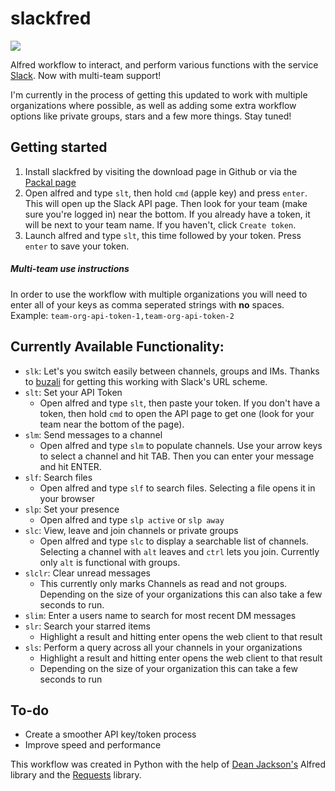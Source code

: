 slackfred
=========

![](http://i.imgur.com/Vy78c78.gif)

Alfred workflow to interact, and perform various functions with the service [Slack](http://slack.com/). Now with multi-team support!

I'm currently in the process of getting this updated to work with multiple organizations where possible, as well as adding some extra workflow options like private groups, stars and a few more things. Stay tuned!

## Getting started
1. Install slackfred by visiting the download page in Github or via the [Packal page](http://www.packal.org/workflow/slackfred)
2. Open alfred and type `slt`, then hold `cmd` (apple key) and press `enter`. This will open up the Slack API page. Then look for your team (make sure you're logged in) near the bottom. If you already have a token, it will be next to your team name. If you haven't, click `Create token`.
3. Launch alfred and type `slt`, this time followed by your token. Press `enter` to save your token. 

##### Multi-team use instructions
In order to use the workflow with multiple organizations you will need to enter all of your keys as comma seperated strings with **no** spaces.  
Example: `team-org-api-token-1,team-org-api-token-2`

## Currently Available Functionality:
* `slk`: Let's you switch easily between channels, groups and IMs. Thanks to [buzali](https://github.com/buzali) for getting this working with Slack's URL scheme.
* `slt`: Set your API Token
  * Open alfred and type `slt`, then paste your token. If you don't have a token, then hold `cmd` to open the API page to get one (look for your team near the bottom of the page).
* `slm`: Send messages to a channel
  * Open alfred and type `slm` to populate channels. Use your arrow keys to select a channel and hit TAB. Then you can enter your message and hit ENTER.
* `slf`: Search files
  * Open alfred and type `slf` to search files. Selecting a file opens it in your browser
* `slp`: Set your presence
  * Open alfred and type `slp active` or `slp away`
* `slc`: View, leave and join channels or private groups
  * Open alfred and type `slc` to display a searchable list of channels. Selecting a channel with `alt` leaves and `ctrl` lets you join. Currently only `alt` is functional with groups.
* `slclr`: Clear unread messages
  * This currently only marks Channels as read and not groups. Depending on the size of your organizations this can also take a few seconds to run.
* `slim`: Enter a users name to search for most recent DM messages
* `slr`: Search your starred items
  * Highlight a result and hitting enter opens the web client to that result
* `sls`: Perform a query across all your channels in your organizations
  * Highlight a result and hitting enter opens the web client to that result
  * Depending on the size of your organization this can take a few seconds to run


## To-do
* Create a smoother API key/token process
* Improve speed and performance

This workflow was created in Python with the help of [Dean Jackson's](https://github.com/deanishe/alfred-workflow) Alfred  library and the [Requests](http://docs.python-requests.org/en/latest/) library.
